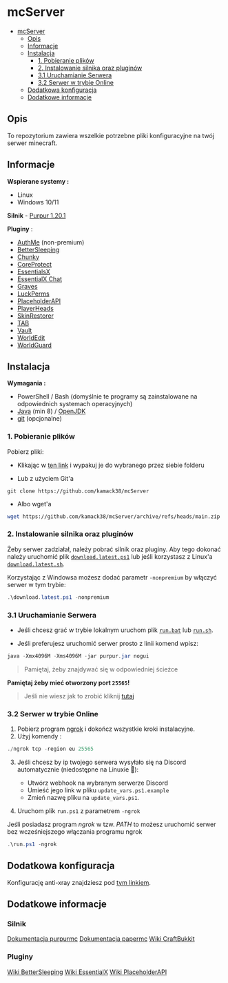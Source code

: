 # mcServer

<!-- TOC -->

- [mcServer](#mcserver)
  - [Opis](#opis)
  - [Informacje](#informacje)
  - [Instalacja](#instalacja)
    - [1. Pobieranie plików](#1-pobieranie-plików)
    - [2. Instalowanie silnika oraz pluginów](#2-instalowanie-silnika-oraz-pluginów)
    - [3.1 Uruchamianie Serwera](#31-uruchamianie-serwera)
    - [3.2 Serwer w trybie Online](#32-serwer-w-trybie-online)
  - [Dodatkowa konfiguracja](#dodatkowa-konfiguracja)
  - [Dodatkowe informacje](#dodatkowe-informacje)

<!-- /TOC -->

## Opis

To repozytorium zawiera wszelkie potrzebne pliki konfiguracyjne na twój serwer minecraft.

## Informacje

**Wspierane systemy :**

- Linux
- Windows 10/11

**Silnik** - [Purpur 1.20.1](https://purpurmc.org/)

**Pluginy** :

- [AuthMe](https://github.com/AuthMe/AuthMeReloaded) (non-premium)
- [BetterSleeping](https://github.com/Nuytemans-Dieter/BetterSleeping)
- [Chunky](https://www.spigotmc.org/resources/chunky.81534/)
- [CoreProtect](https://github.com/PlayPro/CoreProtect)
- [EssentialsX](https://essentialsx.net/downloads.html)
- [EssentialX Chat](https://essentialsx.net/downloads.html)
- [Graves](https://www.spigotmc.org/resources/graves.74208/)
- [LuckPerms](https://luckperms.net/)
- [PlaceholderAPI](https://github.com/PlaceholderAPI/PlaceholderAPI)
- [PlayerHeads](https://dev.bukkit.org/projects/player-heads)
- [SkinRestorer](https://github.com/SkinsRestorer/SkinsRestorerX)
- [TAB](https://github.com/NEZNAMY/TAB)
- [Vault](https://www.spigotmc.org/resources/vault.34315/)
- [WorldEdit](https://dev.bukkit.org/projects/worldedit)
- [WorldGuard](https://dev.bukkit.org/projects/worldguard)

## Instalacja

**Wymagania :**

- PowerShell / Bash (domyślnie te programy są zainstalowane na odpowiednich systemach operacyjnych)
- [Java](https://www.java.com/pl/download/) (min 8) / [OpenJDK](https://adoptium.net/?variant=openjdk17&jvmVariant=hotspot)
- [git](https://git-scm.com/) (opcjonalne)

### 1. Pobieranie plików

Pobierz pliki:

- Klikając w [ten link](https://github.com/kamack38/mcServer/archive/refs/heads/main.zip) i wypakuj je do wybranego przez siebie folderu

- Lub z użyciem Git'a

```git
git clone https://github.com/kamack38/mcServer
```

- Albo wget'a

```bash
wget https://github.com/kamack38/mcServer/archive/refs/heads/main.zip
```

### 2. Instalowanie silnika oraz pluginów

Żeby serwer zadziałał, należy pobrać silnik oraz pluginy. Aby tego dokonać należy uruchomić plik [`download.latest.ps1`](./src/download.latest.ps1) lub jeśli korzystasz z Linux'a [`download.latest.sh`](./src/download.latest.sh).

Korzystając z Windowsa możesz dodać parametr `-nonpremium` by włączyć serwer w tym trybie:

```powershell
.\download.latest.ps1 -nonpremium
```

### 3.1 Uruchamianie Serwera

- Jeśli chcesz grać w trybie lokalnym uruchom plik [`run.bat`](./src/run.bat) lub [`run.sh`](./src/run.sh).

- Jeśli preferujesz uruchomić serwer prosto z linii komend wpisz:

```powershell
java -Xmx4096M -Xms4096M -jar purpur.jar nogui
```

> Pamiętaj, żeby znajdywać się w odpowiedniej ścieżce

**Pamiętaj żeby mieć otworzony port `25565`!**

> Jeśli nie wiesz jak to zrobić kliknij [tutaj](https://github.com/kamack38/mcServer/wiki/Ustawienia-Zapory-w-systemie-Windows)

### 3.2 Serwer w trybie Online

1. Pobierz program [ngrok](https://ngrok.com) i dokończ wszystkie kroki instalacyjne.
2. Użyj komendy :

```powershell
./ngrok tcp -region eu 25565
```

<!-- markdownlint-disable ol-prefix -->

3. Jeśli chcesz by ip twojego serwera wysyłało się na Discord automatycznie (niedostępne na Linuxie 🐧):

   - Utwórz webhook na wybranym serwerze Discord
   - Umieść jego link w pliku `update_vars.ps1.example`
   - Zmień nazwę pliku na `update_vars.ps1`.

4. Uruchom plik `run.ps1` z parametrem `-ngrok`

Jeśli posiadasz program _ngrok_ w tzw. _PATH_ to możesz uruchomić serwer bez wcześniejszego włączania programu ngrok

```powershell
.\run.ps1 -ngrok
```

<!-- markdownlint-restore ol-prefix -->

## Dodatkowa konfiguracja

Konfigurację anti-xray znajdziesz pod [tym linkiem](https://docs.papermc.io/paper/anti-xray).

## Dodatkowe informacje

### Silnik

[Dokumentacja purpurmc](https://purpurmc.org/docs/)
[Dokumentacja papermc](https://docs.papermc.io/paper)
[Wiki CraftBukkit](https://bukkit.fandom.com/wiki/Main_Page)

### Pluginy

[Wiki BetterSleeping](https://github.com/Nuytemans-Dieter/BetterSleeping/wiki)
[Wiki EssentialX](https://essentialsx.net/wiki/Home.html)
[Wiki PlaceholderAPI](https://github.com/PlaceholderAPI/PlaceholderAPI/wiki)
